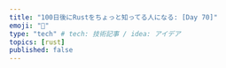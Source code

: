```yaml
---
title: "100日後にRustをちょっと知ってる人になる: [Day 70]"
emoji: "🦀"
type: "tech" # tech: 技術記事 / idea: アイデア
topics: [rust]
published: false
---
```

